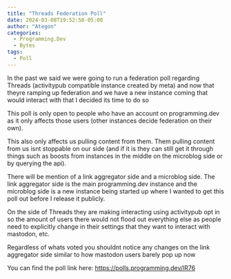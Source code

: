 ```yaml
---
title: "Threads Federation Poll"
date: 2024-03-08T19:52:58-05:00
author: "Ategon"
categories:
  - Programming.Dev
  - Bytes
tags:
  - Poll
---
```


In the past we said we were going to run a federation poll regarding Threads (activitypub compatible instance created by meta) and now that theyre ramping up federation and we have a new instance coming that would interact with that I decided its time to do so

This poll is only open to people who have an account on programming.dev as it only affects those users (other instances decide federation on their own).

This also only affects us pulling content from them. Them pulling content from us isnt stoppable on our side (and if it is they can still get it through things such as boosts from instances in the middle on the microblog side or by querying the api).

There will be mention of a link aggregator side and a microblog side. The link aggregator side is the main programming.dev instance and the microblog side is a new instance being started up where I wanted to get this poll out before I release it publicly.

On the side of Threads they are making interacting using activitypub opt in so the amount of users there would not flood out everything else as people need to explicitly change in their settings that they want to interact with mastodon, etc.

Regardless of whats voted you shouldnt notice any changes on the link aggregator side similar to how mastodon users barely pop up now

You can find the poll link here: https://polls.programming.dev/lR76
